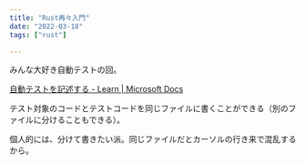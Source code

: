 ```yaml
---
title: "Rust再々入門"
date: "2022-03-18"
tags: ["rust"]

---
```


みんな大好き自動テストの回。

[自動テストを記述する - Learn | Microsoft Docs](https://docs.microsoft.com/ja-jp/learn/modules/rust-automated-tests/)

テスト対象のコードとテストコードを同じファイルに書くことができる（別のファイルに分けることもできる）。

個人的には、分けて書きたい派。同じファイルだとカーソルの行き来で混乱するから。
